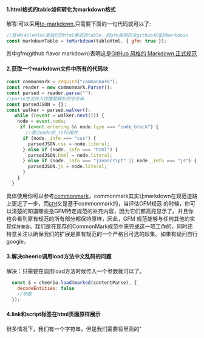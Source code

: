 #### 1.html格式的table如何转化为markdown格式
解答:可以采用[to-markdown](https://github.com/domchristie/to-markdown),只需要下面的一句代码就可以了:
```js
//其中tableHtml是我们的html格式的table，而gfm表明符合github标准的markdown
const markdownTable = toMarkdown(tableHtml, { gfm: true });
```
其中gfm(github flavor markdown)表明这是[GitHub 风格的 Markdown 正式规范](https://linux.cn/article-8399-1.html)

#### 2.获取一个markdown文件中所有的代码块
```js
const commonmark = require("commonmark");
const reader = new commonmark.Parser();
const parsed = reader.parse("");
//parse方法传入你需要解析的字符串
const parsedJSON = {}；
const walker = parsed.walker();
   while ((event = walker.next())) {
    node = event.node;
     if (event.entering && node.type === "code_block") {
       //通过node的_info属性
      if (node._info === "css") {
        parsedJSON.css = node.literal;
      } else if (node._info === "html") {
        parsedJSON.html = node.literal;
      } else if (node._info === "javascript" || node._info === "js") {
        parsedJSON.js = node.literal;
      }
    }
  }
```
具体使用你可以参考[commonmark](https://github.com/commonmark/commonmark.js)，commonmark其实让markdown在规范道路上更近了一步，而[`GFM`](https://qkldx.net/topic/576/github-%E9%A3%8E%E6%A0%BC%E7%9A%84-markdown-%E6%AD%A3%E5%BC%8F%E8%A7%84%E8%8C%83-%E5%8F%91%E5%B8%83)又是基于commonmark的，当评估GFM规范 的时候，你可以清楚的知道哪些是GFM特定规范的补充内容，因为它们都高亮显示了。并且你也会看到原有规范的所有部分都保持原样，因此，GFM 规范能够与任何其他的实现`保持兼容`。我们是在现存的CommonMark规范中来完成这一项工作的，同时还特意关注以确保我们的扩展是原有规范的一个严格且可选的超集。如果有疑问自行google。

#### 3.解决cheerio调用load方法中文乱码的问题
解决：只需要在调用load方法时候传入一个参数就可以了。
```js
  const $ = cheerio.load(marked(contentParse), {
    decodeEntities: false
    //参数
  });
```

#### 4.link和script标签在html页面原样展示
很多情况下，我们有一个字符串，但是我们需要将里面的"<script/>"标签内容原样展示，这时候就需要对我们的标签进行转义，此时你可以参考我的[转义字符串中的script标签](https://github.com/liangklfangl/string.protype)。此时我们可以将转义后的字符串转化为markdown格式:
```js
var scriptRegex = /(<script\b[^>]*>)([\s\S]*?)(<\/script>)/gm;
var linkRegex = /(<link\b[^>]*>)([\s\S]*?)(<\/link>)/gm;
/**
 * 转义script标签防止被解
 * @param  {[type]} str [description]
 * @return {[type]}     [description]
 */
function escapeChars(str) {
  str = str.replace(/&/g, '&amp;');
  str = str.replace(/</g, '&lt;');
  str = str.replace(/>/g, '&gt;');
  str = str.replace(/'/g, '&acute;');
  str = str.replace(/"/g, '&quot;');
  str = str.replace(/\|/g, '&brvbar;');
  return str;
}

  var toMarkdown = require("to-markdown");
  var descriptionContent = encodeScript($(whenUse).nextUntil("h2").html());
  //html片段并转义script标签
  var readme = "<p>" + descriptionFirst.html() + "</p><h2>" + whenUse.html() + "</h2>" + descriptionContent;
  toMarkdown(readme, { gfm: true });
  //to-markdown将我们的html转化为markdown，此时我们转义后的script又回到了script标签了
```
此时[react-markdown](https://github.com/rexxars/react-markdown)就可以原样解析出来了。当然，我们的link标签也是需要编码的:
```js
function encodeLink(str){
  return str.replace(linkRegex,function(matched,$1,$2,$3){
   const replacedStr = escapeChars($1)+$2+escapeChars($3)
   return replacedStr;
  });
}
```

#### 5.使用codeMirror报错
报错信息如下:
<pre>
Uncaught TypeError: Cannot read property 'value' of null
    at Function.H.fromTextArea (codemirror.min.js:1)
    at MarkdownEdit._this.mountedMdEditor (MarkdownEdit.js:96)
    at MarkdownEdit.componentDidMount (MarkdownEdit.js:148)
    at ReactCompositeComponent.js:264
    at measureLifeCyclePerf (ReactCompositeComponent.js:75)
    at ReactCompositeComponent.js:263
    at CallbackQueue.notifyAll (CallbackQueue.js:76)
    at ReactReconcileTransaction.close (ReactReconcileTransaction.js:80)
    at ReactReconcileTransaction.closeAll (Transaction.js:209)
    at ReactReconcileTransaction.perform (Transaction.js:156)
</pre>

一开始我猜测是我没有给textarea设置value或者defaultValue：
```js
<textarea
    name="markdownRaw"
    id="markdownRaw"
    style={{ width: "100%", display: "none" }}
/>
```
最后发现不是这么回事，而是我将这个textarea放到Modal里面，导致Modal没有展示的时候无法获取到这个textarea，所以修改为如下内容即可:
```js
<Modal
  title="你在编辑在线文档"
  width={"90%"}
  height={"calc(100vh - 60px)"}
  visible={this.state.isEditMd}
  onOk={this.handleOk}
  onCancel={this.handleCancel}
>
  <div
    id="iframewrapper"
    style={{ height: "100%", width: "100%" }}
  />
</Modal>
<textarea
  name="markdownRaw"
  id="markdownRaw"
  style={{ width: "100%", display: "none" }}
/>
<\/Col>
```
这里使用codeMirror遇到的问题都是与Modal有关，所以一般我们都是完成一定的操作后Modal显示了，然后做特定的操作，如下:
```js
editMarkdown = source => {
  this.setState(
    {
      isEditMd: true
    },
    () => {
      this.submitTryit();
    }
  );
};
```

#### 6.在react中高亮我们的jsx代码
很多情况，我们都会遇到高亮jsx,js,css,html代码等需求，此时我们可以考虑使用prism和highlight，此处我们采用prism来完成。

第一步：下面是我们使用的html代码:
```js
<!doctype html>
<html lang="en">
  <head>
    <meta charset="utf-8">
    <meta name="viewport" content="width=device-width, initial-scale=1">
    <title>React Prism | tomchentw</title>
    <link rel="stylesheet" href="https://cdnjs.cloudflare.com/ajax/libs/prism/1.5.1/themes/prism.min.css">
    <script type="text/javascript" src="https://cdnjs.cloudflare.com/ajax/libs/prism/1.5.1/prism.min.js"></script>
  </head>
  <body>
    <div id="react-content"></div>
  </body>
<\/html>
```
这一步我们引入了prism.js和prism.css两部分的代码。

第二步：我们使用[react-prism组件](https://github.com/tomchentw/react-prism)来显示代码
```js
import PrismCode from "react-prism";
import React from "react";
import ReactDOM from "react-dom";
export default class Test extends React.Component{
  render () {
    return (
      <div className="container">
         <PrismCode component="pre" className="language-jsx">
           {
            `   import { Breadcrumb } from 'antd';
                ReactDOM.render(
                <Breadcrumb>
                    <Breadcrumb.Item>Home</Breadcrumb.Item>
                    <Breadcrumb.Item><a href="">Application Center</a></Breadcrumb.Item>
                    <Breadcrumb.Item><a href="
                ">Application List</a></Breadcrumb.Item>
                    <Breadcrumb.Item>An Application</Breadcrumb.Item>
                </Breadcrumb>
                , mountNode);
        `}
         </PrismCode>
      </div>
    );
  }
}
ReactDOM.render(<Test/>,document.getElementById('react-content'));
```
到了这一步，可能你的jsx还是无法正常高亮的，一个很可能的原因在于你打包成的最终的prism.js没有对于jsx的处理的插件。此时[打开这个页面](http://prismjs.com/download.html)，然后将languages部分将`React jsx`勾选上，然后点击下载。将最新的prism.js和prism.css引入到页面中就可以了。

最后：我们分析下react-prism这个组件的代码:

```js
import React, { PureComponent } from "react";
import { PropTypes } from "prop-types";
export default class PrismCode extends PureComponent {
  static propTypes = {
    async: PropTypes.bool,
    className: PropTypes.string,
    children: PropTypes.any,
    component: PropTypes.node,
  };
  //(1)默认指定组件的props
  static defaultProps = {
    component: `code`,
  }
  componentDidMount() {
    this._hightlight();
  }
  //(2)在componentDidMount和componentDidUpdate中我们都要重新高亮显示
  componentDidUpdate() {
    this._hightlight();
  }
 //(5)此时提供的highlightElement方法就是高亮某一个element中的代码
 //Prism.highlightElement(element, async, callback)
  _hightlight() {
    Prism.highlightElement(this._domNode, this.props.async);
  }
  //(3)当组件加载完毕，我们通过ref来将该组件生成的DOM节点获取到
  _handleRefMount = (domNode) => {
    this._domNode = domNode
  }

  render() {
    const { className, component: Wrapper, children } = this.props;
    //(4)将我们的this.props.component赋值到Wrapper变量上，后续可以直接使用Wrapper变量
    return (
      <Wrapper
        ref={this._handleRefMount}
        className={className}
      >
        {children}
      <\/Wrapper>
    );
  }
}
```
其中有以下几个知识点:

(1)如果是ES6或者函数组件可以使用defaultProps
```js
static defaultProps = {
    component: `code`,
  }
```
上面是使用static在组件内部指定的，后面还可以在组件外直接指定:
```js
Greeting.defaultProps = {
  name: 'Mary'
};
```
(2)componentDidMount和componentDidUpdate中都需要重新调用高亮显示方法

(3)其他内容已经在上面分析过了，API[请参考这里](http://prismjs.com/extending.html)。

#### 7.通过DOM操作高亮代码
```js
import hljs from "highlight.js/lib/highlight";
import javascript from "highlight.js/lib/languages/javascript";
import css from "highlight.js/lib/languages/css";
highlightCode = () => {
const domNode = ReactDOM.findDOMNode(this);
//这里不再是domNode.querySelectorAll('pre code')
const nodes = domNode.querySelectorAll("code");
// 注册语言
hljs.registerLanguage("javascript", javascript);
hljs.registerLanguage("css", css);
for (let i = 0; i < nodes.length; i++) {
  // console.log("nodes[i]==", nodes[i]);
  const tagName = nodes[i].tagName;
  // code标签
  let innerHTML = nodes[i].innerHTML;
  // console.log("获取焦点的inerinnerHTML为==", innerHTML);
  innerHTML = innerHTML.replace(/(silk|npm|propTypes)/g, function($1) {
    return `<span style="color:red">${$1}</span>`;
  });
  // console.log("获取焦点的inerinnerHTML的replaced为==", innerHTML);
  nodes[i].innerHTML = innerHTML;
  hljs.highlightBlock(nodes[i]);
}
// console.log("高亮后的node为====>", nodes);
const aTags = domNode.querySelectorAll("a");
//以这种方式来解决浏览器的后退问题，即a标签以新页面打开
for (let j = 0; j < aTags.length; j++) {
  if (!aTags[j].getAttribute("target")) {
    aTags[j].setAttribute("target", "_blank");
  }
}
};
```
上面这种方式就是通过**操作DOM**来高亮特定的关键字。关键点在于字符串操作。



参考资料:

[如何看待尝试标准化并取代 Markdown 的 CommonMark ？](https://www.zhihu.com/question/25417178/answer/30765483)

[通用标注(CommonMark)](http://www.commonmark.cn/w/)

[《GitHub 风格的 Markdown 正式规范》发布](https://qkldx.net/topic/576/github-%E9%A3%8E%E6%A0%BC%E7%9A%84-markdown-%E6%AD%A3%E5%BC%8F%E8%A7%84%E8%8C%83-%E5%8F%91%E5%B8%83)
